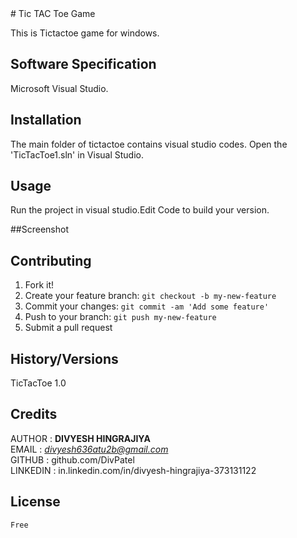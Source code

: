 <snippet>
  <content>
# Tic TAC Toe Game

This is Tictactoe game for windows.


## Software Specification

Microsoft Visual Studio.

## Installation

The main folder of tictactoe contains visual studio codes. Open the 'TicTacToe1.sln' in Visual Studio.


## Usage

Run the project in visual studio.Edit Code to build your version.

##Screenshot


## Contributing

1. Fork it!
2. Create your feature branch: `git checkout -b my-new-feature`
3. Commit your changes: `git commit -am 'Add some feature'`
4. Push to your branch: `git push my-new-feature`
5. Submit a pull request

## History/Versions

TicTacToe 1.0

## Credits

AUTHOR : **DIVYESH HINGRAJIYA**<br />
EMAIL : *divyesh636atu2b@gmail.com*<br />
GITHUB : github.com/DivPatel<br />
LINKEDIN : in.linkedin.com/in/divyesh-hingrajiya-373131122

## License

	Free

></content>
  <tabTrigger></tabTrigger>
</snippet>
